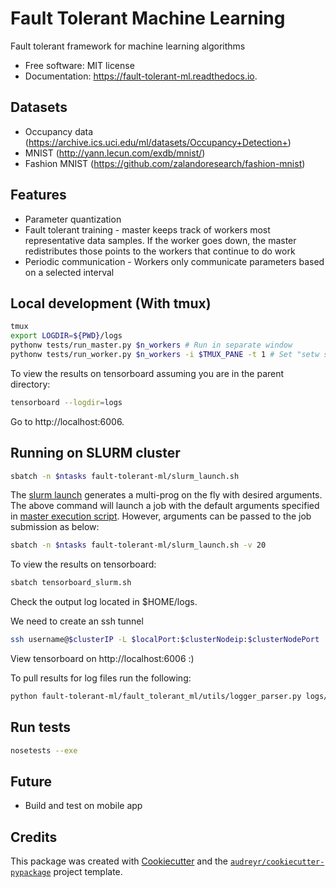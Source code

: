 # Fault Tolerant Machine Learning

Fault tolerant framework for machine learning algorithms

* Free software: MIT license
* Documentation: https://fault-tolerant-ml.readthedocs.io.

## Datasets

* Occupancy data (https://archive.ics.uci.edu/ml/datasets/Occupancy+Detection+)
* MNIST (http://yann.lecun.com/exdb/mnist/)
* Fashion MNIST (https://github.com/zalandoresearch/fashion-mnist)

## Features

* Parameter quantization
* Fault tolerant training - master keeps track of workers most representative data samples. If the worker goes down, the master redistributes those points to the workers that continue to do work
* Periodic communication - Workers only communicate parameters based on a selected interval

## Local development (With tmux)

```bash
tmux
export LOGDIR=${PWD}/logs
pythonw tests/run_master.py $n_workers # Run in separate window
pythonw tests/run_worker.py $n_workers -i $TMUX_PANE -t 1 # Set "setw synchronize-panes on" as a tmux setting. Use Ctrl+B,: for insert mode
```

To view the results on tensorboard assuming you are in the parent directory:

```bash
tensorboard --logdir=logs
```

Go to http://localhost:6006.

## Running on SLURM cluster

```bash
sbatch -n $ntasks fault-tolerant-ml/slurm_launch.sh
```

The [slurm launch](slurm_launch.sh) generates a multi-prog on the fly with desired arguments. The above command will launch a job with the default arguments specified in [master execution script](tests/run_master.py). However, arguments can be passed to the job submission as below:

```bash
sbatch -n $ntasks fault-tolerant-ml/slurm_launch.sh -v 20
```

To view the results on tensorboard:

```bash
sbatch tensorboard_slurm.sh
```

Check the output log located in $HOME/logs. 

We need to create an ssh tunnel 
```bash
ssh username@$clusterIP -L $localPort:$clusterNodeip:$clusterNodePort
```

View tensorboard on http://localhost:6006 :)

To pull results for log files run the following:

```bash
python fault-tolerant-ml/fault_tolerant_ml/utils/logger_parser.py logs/slurm/[fashion-mnist|mnist]/ fault-tolerant-ml/data/[fashion_mnist|mnist]_results.csv
```

## Run tests

```bash
nosetests --exe
```

## Future

* Build and test on mobile app

## Credits

This package was created with [Cookiecutter](https://github.com/audreyr/cookiecutter) and the [`audreyr/cookiecutter-pypackage`](https://github.com/audreyr/cookiecutter-pypackage) project template.
